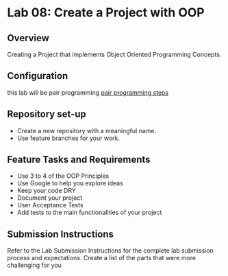 # Lab 08: Create a Project with OOP
## Overview

Creating a Project that implements Object Oriented Programming Concepts.

## Configuration
this lab will be pair programming [pair programming steps](./pair_programin_steps.md)


## Repository set-up
- Create a new repository with a meaningful name.
- Use feature branches for your work.
  
## Feature Tasks and Requirements
- Use 3 to 4 of the OOP Principles
- Use Google to help you explore ideas
- Keep your code DRY
- Document your project
- User Acceptance Tests
- Add tests to the main functionalities of your project

## Submission Instructions
Refer to the Lab Submission Instructions for the complete lab submission process and expectations.
Create a list of the parts that were more challenging for you
